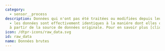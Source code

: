 ```yaml
---
category: 
  - sensor__process
description: Données qui n'ont pas été traitées ou modifiées depuis leur collecte
  - les données sont effectivement identiques à la maniére dont elles ont été recueillies
  à partir de la source de données originale. Pour en savoir plus [cliquez-ici](https://fr.wikipedia.org/wiki/Données_brutes)
icon: /dtpr-icons/raw_data.svg
id: raw_data
name: Données brutes
---
```

